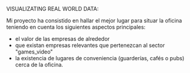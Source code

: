 VISUALIZATING REAL WORLD DATA:

Mi proyecto ha consistido en hallar el mejor lugar para situar la oficina teniendo en cuenta los siguientes aspectos principales: 

- el valor de las empresas de alrededor
- que existan empresas relevantes que pertenezcan al sector "games_video"
- la existencia de lugares de conveniencia (guarderías, cafés o pubs) cerca de la oficina.

